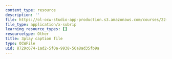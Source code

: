 ```yaml
---
content_type: resource
description: ''
file: https://ol-ocw-studio-app-production.s3.amazonaws.com/courses/22-01-introduction-to-nuclear-engineering-and-ionizing-radiation-fall-2016/8729c6741ad25f0a993856a8ad35fb9a_mJ54DfN95Zo.vtt
file_type: application/x-subrip
learning_resource_types: []
resourcetype: Other
title: 3play caption file
type: OCWFile
uid: 8729c674-1ad2-5f0a-9938-56a8ad35fb9a
---
```

